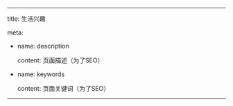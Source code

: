 ---

title: 生活兴趣

meta:

  - name: description

    content: 页面描述（为了SEO）

  - name: keywords

    content: 页面关键词（为了SEO）

---
